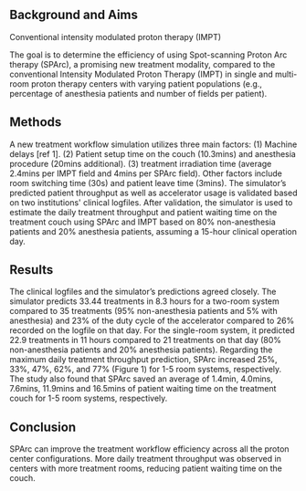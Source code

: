 ## Background and Aims 
Conventional intensity modulated proton therapy (IMPT) 

The goal is to determine the efficiency of using Spot-scanning Proton Arc therapy (SPArc), a promising new treatment modality, compared to the conventional Intensity Modulated Proton Therapy (IMPT) in single and multi-room proton therapy centers with varying patient populations (e.g., percentage of anesthesia patients and number of fields per patient). 

## Methods 
A new treatment workflow simulation utilizes three main factors: (1) Machine delays [ref 1]. (2) Patient setup time on the couch (10.3mins) and anesthesia procedure (20mins additional). (3) treatment irradiation time (average 2.4mins per IMPT field and 4mins per SPArc field). Other factors include room switching time (30s) and patient leave time (3mins). The simulator’s predicted patient throughput as well as accelerator usage is validated based on two institutions' clinical logfiles. After validation, the simulator is used to estimate the daily treatment throughput and patient waiting time on the treatment couch using SPArc and IMPT based on 80% non-anesthesia patients and 20% anesthesia patients, assuming a 15-hour clinical operation day. 

## Results 
The clinical logfiles and the simulator’s predictions agreed closely. The simulator predicts 33.44 treatments in 8.3 hours for a two-room system compared to 35 treatments (95% non-anesthesia patients and 5% with anesthesia) and 23% of the duty cycle of the accelerator compared to 26% recorded on the logfile on that day. For the single-room system, it predicted 22.9 treatments in 11 hours compared to 21 treatments on that day (80% non-anesthesia patients and 20% anesthesia patients). Regarding the maximum daily treatment throughput prediction, SPArc increased 25%, 33%, 47%, 62%, and 77% (Figure 1) for 1-5 room systems, respectively. The study also found that SPArc saved an average of 1.4min, 4.0mins, 7.6mins, 11.9mins and 16.5mins of patient waiting time on the treatment couch for 1-5 room systems, respectively. 

## Conclusion
SPArc can improve the treatment workflow efficiency across all the proton center configurations. More daily treatment throughput was observed in centers with more treatment rooms, reducing patient waiting time on the couch.